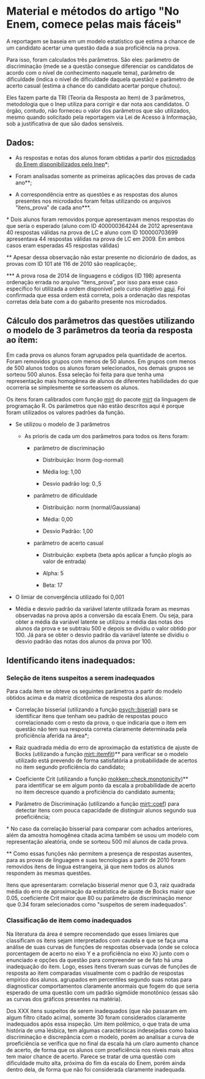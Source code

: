 # Material e métodos do artigo "No Enem, comece pelas mais fáceis"

A reportagem se baseia em um modelo estatístico que estima a chance de um candidato acertar uma questão dada a sua proficiência na prova. 

Para isso, foram calculados três parâmetros. São eles: parâmetro de discriminação (mede se a questão consegue diferenciar os candidatos de acordo com o nível de conhecimento naquele tema), parâmetro de dificuldade (indica o nível de dificuldade daquela questão) e parâmetro de acerto casual (estima a chance do candidato acertar porque chutou). 

Eles fazem parte da TRI (Teoria da Resposta ao Item) de 3 parâmetros, metodologia que o Inep utiliza para corrigir e dar nota aos candidatos. O órgão, contudo, não forneceu o valor dos parâmetros que são utilizados, mesmo quando solicitado pela reportagem via Lei de Acesso à Informação, sob a justificativa de que são dados sensíveis.

## Dados:

* As respostas e notas dos alunos foram obtidas a partir dos [microdados do Enem disponibilizados pelo Inep](https://www.gov.br/inep/pt-br/acesso-a-informacao/dados-abertos/microdados/enem)\*; 

* Foram analisadas somente as primeiras aplicações das provas de cada ano\*\*;

* A correspondência entre as questões e as respostas dos alunos  presentes nos microdados foram feitas utilizando os arquivos  “itens_prova” de cada ano\*\*\*.

\* Dois alunos foram removidos porque apresentavam menos respostas do que seria o esperado (aluno com ID 400000364244 de 2012 apresentava 40 respostas válidas na prova de LC e aluno com ID 100000703699 apresentava 44 respostas válidas na prova de LC em 2009. Em ambos casos eram esperadas 45 respostas válidas)

\*\* Apesar dessa observação não estar presente no dicionário de dados, as provas com ID 101 até 116 de 2010 são reaplicaçõe;.

\*\*\* A prova rosa de 2014 de linguagens e códigos (ID 198) apresenta ordenação errada no arquivo “itens_prova”, por isso para esse caso específico foi utilizada a ordem disponível pelo curso objetivo [aqui](https://www.curso-objetivo.br/vestibular/resolucao_comentada/enem/enem2014_2dia.asp?img=01). Foi confirmada que essa ordem está correta, pois a ordenação das respotas corretas dela bate com a do gabarito presente nos microdados. 

## Cálculo dos parâmetros das questões utilizando o modelo de 3 parâmetros da teoria da resposta ao ítem:

Em cada prova os alunos foram agrupados pela quantidade de acertos. Foram removidos grupos com menos de 50 alunos. Em grupos com menos de 500 alunos todos os alunos foram selecionados, nos demais grupos se sorteou 500 alunos. Essa seleção foi feita para que tenha uma representação mais homogênea de alunos de diferentes habilidades do que ocorreria se simplesmente se sorteassem os alunos.

Os itens foram calibrados com função [mirt](https://www.rdocumentation.org/packages/mirt/versions/1.34/topics/mirt) do pacote [mirt](https://www.rdocumentation.org/packages/mirt/versions/1.34) da linguagem de programação R. Os parâmetros que não estão descritos aqui é porque foram utilizados os valores padrões da função.

* Se utilizou o modelo de 3 parâmetros

    * As prioris de cada um dos parâmetros para todos os ítens foram:

        * parâmetro de discriminação

            * Distribuição: lnorm (log-normal)

            * Média log: 1,00

            * Desvio padrão log: 0.,5

        * parâmetro de dificuldade

            * Distribuição: norm (normal/Gaussiana)

            * Média: 0,00

            * Desvio Padrão: 1,00

        * parâmetro de acerto casual

            * Distribuição: expbeta (beta após aplicar a função plogis ao valor de entrada)

            * Alpha: 5

            * Beta: 17

* O limiar de convergência utilizado foi 0,001

* Média e desvio padrão da variável latente utilizada foram as mesmas observadas na prova após a conversão da escala Enem. Ou seja, para obter a média da variável latente se utilizou a média das notas dos alunos da prova e se subtraiu 500 e depois se dividiu o valor obtido por 100. Já para se obter o desvio padrão da variável latente se dividiu o desvio padrão das notas dos alunos da prova por 100.

## Identificando itens inadequados:


### Seleção de itens suspeitos a serem inadequados 

Para cada ítem se obteve os seguintes parâmetros a partir do modelo obtidos acima e da matriz dicotômica de resposta dos alunos:

* Correlação bisserial (utilizando a função [psych::biserial](https://search.r-project.org/CRAN/refmans/psych/html/tetrachor.html)) para se identificar itens que tenham seu padrão de respostas pouco correlacionado com o resto da prova, o que indicaria que o item em questão não tem sua resposta correta claramente determinada pela proficiência aferida na área\*;

* Raiz quadrada média do erro de aproximação da estatística de ajuste de Bocks (utilizando a função [mirt::itemfit](https://rdrr.io/cran/mirt/man/itemfit.html))\*\* para verificar se o modelo utilizado está prevendo de forma satisfatória a probabilidade de acertos no item segundo proficiência do candidato;

* Coeficiente Crit (utilizando a função [mokken::check.monotonicity](https://rdrr.io/cran/mokken/man/check.monotonicity.html))\*\* para identificar se em algum ponto da escala a probabilidade de acerto no item decresce quando a proficiência do candidato aumenta; 

* Parâmetro de Discriminação (utilizando a função [mirt::coef](https://rdrr.io/cran/mirt/man/coef-method.html)) para detectar itens com pouca capacidade de distinguir alunos segundo sua proeficiência;

\* No caso da correlação bisserial para comparar com achados anteriores, além da amostra homogênea citada acima também se usou um modelo com representação aleatória, onde se sorteou 500 mil alunos de cada prova.

\*\* Como essas funções não permitem a presença de respostas ausentes, para as provas de linguagem e suas tecnologias a partir de 2010 foram removidos itens de língua estrangeira, já que nem todos os alunos respondem às mesmas questões. 


Itens que apresentaram: correlação bisserial menor que 0.3,  raiz quadrada média do erro de aproximação da estatística de ajuste de Bocks maior que 0.05, coeficiente Crit maior que 80 ou parâmetro de discriminação menor que 0.34 foram selecionados como "suspeitos de serem inadequados".

### Classificação de item como inadequados 

Na literatura da área é sempre recomendado que esses limiares que classificam os ítens sejam interpretados com cautela e que se faça uma análise de suas curvas de funções de respostas observada (onde se coloca porcentagem de acerto no eixo Y e a proficiência no eixo X) junto com o enunciado e opções da questão para compreender se de fato há uma inadequação do item. Logo, esses itens tiveram suas curvas de funções de resposta ao item comparadas visualmente com o padrão de respostas empírico dos alunos.  agrupados em percentiles segundo suas notas para diagnosticar comportamentos claramente anormais que fogem do que seria esperado de uma questão com um padrão sigmóide monotônico (essas são as curvas dos gráficos presentes na matéria). 

Dos XXX itens suspeitos de serem inadequados (que não passaram em algum filtro citado acima), somente 30 foram considerados claramente inadequados após essa inspeção. Um item polêmico, o que trata de uma história de uma lésbica, tem algumas caractériscas indesejadas como baixa discriminação e discrepância com o modelo, porém ao analisar a curva de proeficiência se verifica que no final da escala há um claro aumento chance de acerto, de forma que os alunos com proeficiência nos níveis mais altos tem maior chance de acerto. Parece se tratar de uma questão com dificuldade muito alta, próxima do fim da escala do Enem, porém ainda dentro dela, de forma que não foi considerada claramente inadequada. 

